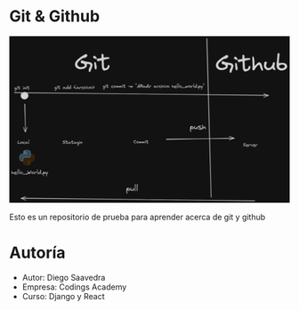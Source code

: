 <!-- Esto es código Markdown .md -->
# Git & Github

![Git y Github](img/git_and_github.png)

Esto es un repositorio de prueba para aprender acerca de git y github

# Autoría

- Autor: Diego Saavedra
- Empresa: Codings Academy
- Curso: Django y React